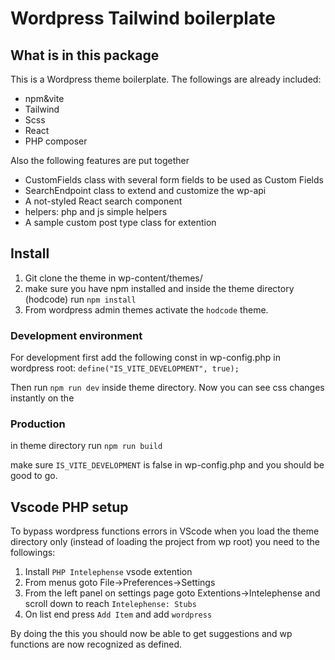 # Wordpress Tailwind boilerplate
## What is in this package
This is a Wordpress theme boilerplate. The followings are already included:

- npm&vite 
- Tailwind
- Scss
- React
- PHP composer

Also the following features are put together
- CustomFields class with several form fields to be used as Custom Fields
- SearchEndpoint class to extend and customize the wp-api
- A not-styled React search component
- helpers: php and js simple helpers
- A sample custom post type class for extention

## Install

1. Git clone the theme in wp-content/themes/
2. make sure you have npm installed and inside the theme directory (hodcode) run `npm install`
3. From wordpress admin themes activate the `hodcode` theme.

### Development environment
For development first add the following const in wp-config.php in wordpress root:
`define("IS_VITE_DEVELOPMENT", true);`

Then run `npm run dev` inside theme directory. Now you can see css changes instantly on the 

### Production
in theme directory run `npm run build` 

make sure `IS_VITE_DEVELOPMENT` is false in wp-config.php and you should be good to go.

## Vscode PHP setup
To bypass wordpress functions errors in VScode when you load the theme directory only (instead of loading the project from wp root) you need to the followings:
1. Install `PHP Intelephense` vsode extention 
2. From menus goto File->Preferences->Settings
3. From the left panel on settings page goto Extentions->Intelephense and scroll down to reach `Intelephense: Stubs`
4. On list end press `Add Item` and add `wordpress`

By doing the this you should now be able to get suggestions and wp functions are now recognized as defined.